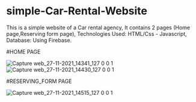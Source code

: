 # simple-Car-Rental-Website
This is a simple website of a Car rental agency,
It contains 2 pages (Home page,Reserving form page),
Technologies Used: HTML/Css - Javascript,
Database: Using Firebase.



#HOME PAGE

![Capture web_27-11-2021_14341_127 0 0 1](https://user-images.githubusercontent.com/78742812/143662889-614689d2-9967-4080-ad01-a4162ce1950c.jpeg)
![Capture web_27-11-2021_14430_127 0 0 1](https://user-images.githubusercontent.com/78742812/143662891-6b05f7ac-c252-4772-a185-3f22bfbfb092.jpeg)




#RESERVING_FORM PAGE



![Capture web_27-11-2021_14515_127 0 0 1](https://user-images.githubusercontent.com/78742812/143662893-c160b265-c9be-436c-9faf-267135cc3bef.jpeg)

